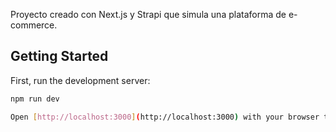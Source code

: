 Proyecto creado con Next.js y Strapi que simula una plataforma de e-commerce.

## Getting Started

First, run the development server:

```bash
npm run dev

Open [http://localhost:3000](http://localhost:3000) with your browser to see the result.

